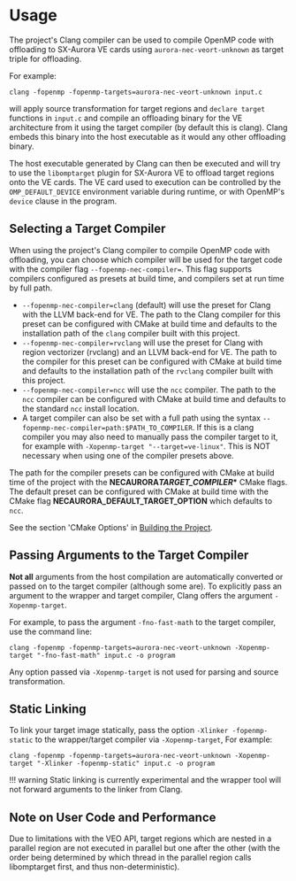 # Usage

The project's Clang compiler can be used to compile OpenMP code with offloading
to SX-Aurora VE cards using `aurora-nec-veort-unknown` as target triple for
offloading.

For example:

``` shell
clang -fopenmp -fopenmp-targets=aurora-nec-veort-unknown input.c
```

will apply source transformation for target regions and `declare target`
functions in `input.c` and compile an offloading binary for the VE
architecture from it using the target compiler (by default this is clang).
Clang embeds this binary into the host executable as it would any other
offloading binary.

The host executable generated by Clang can then be executed and will try to
use the `libomptarget` plugin for SX-Aurora VE to offload target regions onto
the VE cards.
The VE card used to execution can be controlled by the `OMP_DEFAULT_DEVICE`
environment variable during runtime, or with OpenMP's `device` clause in the
program.

## Selecting a Target Compiler

When using the project's Clang compiler to compile OpenMP code with offloading,
you can choose which compiler will be used for the target code with the
compiler flag `--fopenmp-nec-compiler=`.
This flag supports compilers configured as presets at build time, and compilers
set at run time by full path.

- `--fopenmp-nec-compiler=clang` (default) will use the preset for Clang with
  the LLVM back-end for VE. The path to the Clang compiler for this preset can
  be configured with CMake at build time and defaults to the installation path
  of the `clang` compiler built with this project.
- `--fopenmp-nec-compiler=rvclang` will use the preset for Clang with region
  vectorizer (rvclang) and an LLVM back-end for VE. The path to the compiler for
  this preset can be configured with CMake at build time and defaults to the
  installation path of the `rvclang` compiler built with this project.
- `--fopenmp-nec-compiler=ncc` will use the `ncc` compiler. The path to the
  `ncc` compiler can be configured with CMake at build time and defaults to the
  standard `ncc` install location.
- A target compiler can also be set with a full path using the syntax
  `--fopenmp-nec-compiler=path:$PATH_TO_COMPILER`. If this is a clang
  compiler you may also need to manually pass the compiler target to it, for
  example with `-Xopenmp-target "--target=ve-linux"`. This is NOT necessary
  when using one of the compiler presets above.

The path for the compiler presets can be configured with CMake at build time of
the project with the **NECAURORA*TARGET_COMPILER*\*** CMake flags.
The default preset can be configured with CMake at build time with the CMake
flag **NECAURORA_DEFAULT_TARGET_OPTION** which defaults to `ncc`.

See the section 'CMake Options' in [Building the Project](building.md).

## Passing Arguments to the Target Compiler

**Not all** arguments from the host compilation are automatically converted or
passed on to the target compiler (although some are).
To explicitly pass an argument to the wrapper and target compiler, Clang offers
the argument `-Xopenmp-target`.

For example, to pass the argument `-fno-fast-math` to the target compiler,
use the command line:

``` shell
clang -fopenmp -fopenmp-targets=aurora-nec-veort-unknown -Xopenmp-target "-fno-fast-math" input.c -o program
```

Any option passed via `-Xopenmp-target` is not used for parsing and source
transformation.

## Static Linking

To link your target image statically, pass the option
`-Xlinker -fopenmp-static` to the wrapper/target compiler via `-Xopenmp-target`,
For example:

``` shell
clang -fopenmp -fopenmp-targets=aurora-nec-veort-unknown -Xopenmp-target "-Xlinker -fopenmp-static" input.c -o program
```

!!! warning
    Static linking is currently experimental and the wrapper tool will not forward arguments to the linker from Clang.

## Note on User Code and Performance

Due to limitations with the VEO API, target regions which are nested in a
parallel region are not executed in parallel but one after the other (with the
order being determined by which thread in the parallel region calls
libomptarget first, and thus non-deterministic).
